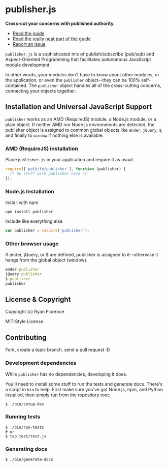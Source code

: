 publisher.js
================================================================================

**Cross-cut your concerns with published authority.**

* [Read the guide][guide]
* [Read the really neat part of the guide][cool-part]
* [Report an issue][issues]

`publisher.js` is a sophisticated mix of publish/subscribe (pub/sub) and
Aspect-Oriented Programming that facilitates autonomous JavaScript module
development.

In other words, your modules don't have to know about other modules, or the
application, or even the `publisher` object--they can be 100% self-contained.
The `publisher` object handles all of the cross-cutting concerns, connecting
your objects together.

Installation and Universal JavaScript Support
--------------------------------------------------------------------------------

`publisher` works as an AMD (RequireJS) module, a Node.js module, or a plain
object. If neither AMD nor Node.js environments are detected, the publisher
object is assigned to common global objects like `ender`, `jQuery`, `$`, and
finally to `window` if nothing else is available.

### AMD (RequireJS) installation

Place `publisher.js` in your application and require it as usual.

```javascript
require(['path/to/publisher'], function (publisher) {
  /* Do stuff with publisher here */
});
```

### Node.js Installation

Install with npm

    npm install publisher

Include like everything else

```javascript
var publisher = require('publisher');
```

### Other browser usage

If ender, jQuery, or $ are defined, publisher is assigned to it--otherwise it
hangs from the global object (window).

```javascript
ender.publisher
jQuery.publisher
$.publisher
publisher
```

License & Copyright
--------------------------------------------------------------------------------

Copyright (c) Ryan Florence

MIT-Style License

Contributing
--------------------------------------------------------------------------------

Fork, create a topic branch, send a pull request :D

### Development dependencies

While `publisher` has no dependencies, developing it does.

You'll need to install some stuff to run the tests and generate docs.  There's
a script in `bin` to help.  First make sure you've got Node.js, npm, and
Python installed, then simply run from the repository root:

    $ ./bin/setup-dev

### Running tests

    $ ./bin/run-tests
    # or
    $ tap test/test.js

### Generating docs

    $ ./bin/generate-docs

[guide]:http://rpflorence.github.com/publisher.js/
[cool-part]:http://rpflorence.github.com/publisher.js/#section-37
[issues]:https://github.com/rpflorence/publisher.js/issues/new

